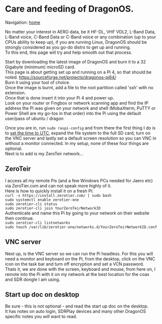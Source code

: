 # Care and feeding of DragonOS.   
   
Navigation: [home](README.md)  

No matter your interest in AERO data, be it HF-DL, VHF VDL2, L-Band Data, L-Band voice, C-Band Data or C-Band voice or any combination (up to your CPUs ability to keep up), if you are running Linux, DragonOS should be strongly considered as you go-do distro to get up and running.  
To this end, this page will try and help smooth out that process.   
    
Start by downloading the latest image of DragonOS and burn it to a 32 Gigabyte (minimum) microSD card.  
This page is about getting set up and running on a Pi 4, so that should be noted.
https://sourceforge.net/projects/dragonos-pi64/   
Burn it using your tool of choice.   
Once the image is burnt, add a file to the root partition called 'ssh' with no extension.   
Once that is done insert it into your Pi 4 and power up.   
Look on your router or Fingbox or network scanning app and find the IP address the Pi was given on your network and shell (MobaXterm, PuTTY or Power Shell are my go-tos in that order) into the Pi using the default user/pass of ubuntu / dragon  

Once you are in, run `sudo raspi-config` and from there the first thing I do is to [set the time to UTC](raspberrypi.md), expand the file system to the full SD card, turn on the VNC server and lastly set a default screen resolution so you can VNC in without a monitor connected. In my setup, none of these four things are optional.   
Next is to add is my ZeroTeir network...  
## ZeroTeir ##
I access all my remote Pis (and a few Windows PCs needed for Jaero etc) via ZeroTier.com and can not speak more highly of it.  
Here is how to quickly install it on a fresh Pi:  
`curl -s https://install.zerotier.com/ | sudo bash`  
`sudo systemctl enable zerotier-one`  
`sudo zerotier-cli status`  
`sudo zerotier-cli join YourZeroTeirNetworkID`  
Authenticate and name this Pi by going to your network on their website then continue.  
`sudo zerotier-cli listnetworks`  
`sudo touch /var/lib/zerotier-one/networks.d/YourZeroTeirNetworkID.conf`    
   
## VNC server
Next up, is the VNC server so we can run the Pi headless. 
For this you will need a monitor and keyboard on the Pi, from the desktop, click on the VNC icon on the task bar and turn off encryption and set a VCN password.   
Thats it, we are done with the screen, keyboard and mouse, from here on, I remote into the Pi with it on my network at the best location for the coax and SDR dongle I am using.   
    
## Start up doc on desktop   
Be sure - this is not optional - and read the start up doc on the desktop.   
It has notes on auto login, SDRPlay devices and many other DragonOS specific notes you *will* want to read.
